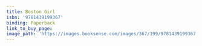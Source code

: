 ```yaml
---
title: Boston Girl
isbn: '9781439199367'
binding: Paperback
link_to_buy_page:
image_path: 'https://images.booksense.com/images/367/199/9781439199367.jpg'
---
```

